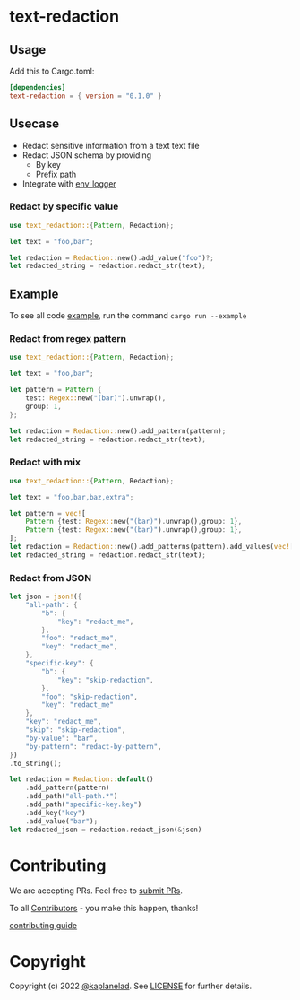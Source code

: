 # text-redaction

## Usage
Add this to Cargo.toml:
```toml
[dependencies]
text-redaction = { version = "0.1.0" }
```

## Usecase
 - Redact sensitive information from a text text file
 - Redact JSON schema by providing
    - By key
    - Prefix path
 - Integrate with [env_logger](./text-redaction//examples/logger/env-logger)


### Redact by specific value 

```rs
use text_redaction::{Pattern, Redaction};

let text = "foo,bar";

let redaction = Redaction::new().add_value("foo")?;
let redacted_string = redaction.redact_str(text);
```


## Example

To see all code [example](./text-redaction/examples), run the command `cargo run --example`

### Redact from regex pattern

```rs
use text_redaction::{Pattern, Redaction};

let text = "foo,bar";

let pattern = Pattern {
    test: Regex::new("(bar)").unwrap(),
    group: 1,
};

let redaction = Redaction::new().add_pattern(pattern);
let redacted_string = redaction.redact_str(text);
```

### Redact with mix
```rs
use text_redaction::{Pattern, Redaction};

let text = "foo,bar,baz,extra";

let pattern = vec![
    Pattern {test: Regex::new("(bar)").unwrap(),group: 1},
    Pattern {test: Regex::new("(bar)").unwrap(),group: 1},
];
let redaction = Redaction::new().add_patterns(pattern).add_values(vec!["baz", "extra"]);
let redacted_string = redaction.redact_str(text);
```

### Redact from JSON
```rs
let json = json!({
    "all-path": {
        "b": {
            "key": "redact_me",
        },
        "foo": "redact_me",
        "key": "redact_me",
    },
    "specific-key": {
        "b": {
            "key": "skip-redaction",
        },
        "foo": "skip-redaction",
        "key": "redact_me"
    },
    "key": "redact_me",
    "skip": "skip-redaction",
    "by-value": "bar",
    "by-pattern": "redact-by-pattern",
})
.to_string();

let redaction = Redaction::default()
    .add_pattern(pattern)
    .add_path("all-path.*")
    .add_path("specific-key.key")
    .add_key("key")
    .add_value("bar");
let redacted_json = redaction.redact_json(&json)
```

# Contributing

We are accepting PRs. Feel free to [submit PRs](https://github.com/rusty-ferris-club/text-redaction/pulls).

To all [Contributors](https://github.com/rusty-ferris-club/text-redaction/graphs/contributors) - you make this happen, thanks!

[contributing guide](CONTRIBUTING.md)

# Copyright

Copyright (c) 2022 [@kaplanelad](https://github.com/kaplanelad). See [LICENSE](LICENSE) for further details.
